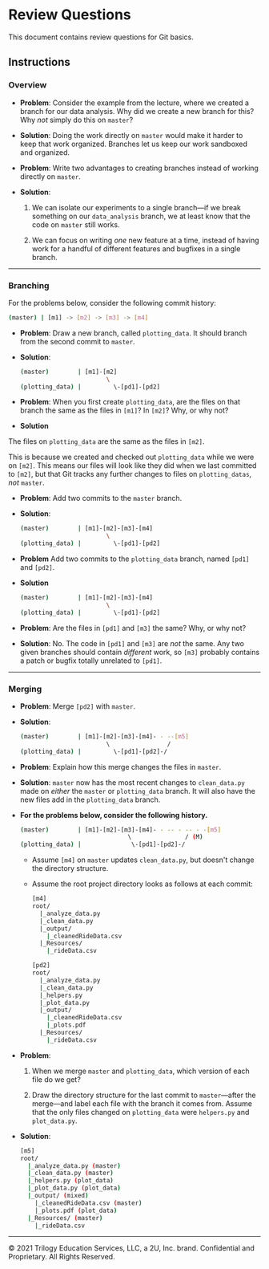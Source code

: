 # Review Questions

This document contains review questions for Git basics.

## Instructions

### Overview

* **Problem**: Consider the example from the lecture, where we created a branch for our data analysis. Why did we create a new branch for this? Why _not_ simply do this on `master`?

* **Solution**: Doing the work directly on `master` would make it harder to keep that work organized. Branches let us keep our work sandboxed and organized.

* **Problem**: Write two advantages to creating branches instead of working directly on `master`.

* **Solution**:

  1. We can isolate our experiments to a single branch—if we break something on our `data_analysis` branch, we at least know that the code on `master` still works.

  2. We can focus on writing _one_ new feature at a time, instead of having work for a handful of different features and bugfixes in a single branch.

- - -

### Branching

For the problems below, consider the following commit history:

  ```bash
  (master) | [m1] -> [m2] -> [m3] -> [m4]
  ```

* **Problem**: Draw a new branch, called `plotting_data`. It should branch from the second commit to `master`.

* **Solution**:

  ```bash
  (master)        | [m1]-[m2]
                          \
  (plotting_data) |         \-[pd1]-[pd2]
  ```

* **Problem**: When you first create `plotting_data`, are the files on that branch the same as the files in `[m1]`? In `[m2]`? Why, or why not?

* **Solution**

The files on `plotting_data` are the same as the files in `[m2]`.

This is because we created and checked out `plotting_data` while we were on `[m2]`. This means our files will look like they did when we last committed to `[m2]`, but that Git tracks any further changes to files on `plotting_datas`, _not_ `master`.

* **Problem**: Add two commits to the `master` branch.

* **Solution**:

  ```bash
  (master)        | [m1]-[m2]-[m3]-[m4]
                          \
  (plotting_data) |         \-[pd1]-[pd2]
  ```

* **Problem** Add two commits to the `plotting_data` branch, named `[pd1]` and `[pd2]`.

* **Solution**

  ```bash
  (master)        | [m1]-[m2]-[m3]-[m4]
                          \
  (plotting_data) |         \-[pd1]-[pd2]
  ```

* **Problem**: Are the files in `[pd1]` and `[m3]` the same? Why, or why not?

* **Solution**: No. The code in `[pd1]` and `[m3]` are _not_ the same. Any two given branches should contain _different_ work, so `[m3]` probably contains a patch or bugfix totally unrelated to `[pd1]`.

- - -

### Merging

* **Problem**: Merge `[pd2]` with `master`.

* **Solution**:

  ```bash
  (master)        | [m1]-[m2]-[m3]-[m4]- - --[m5]
                          \                /
  (plotting_data) |         \-[pd1]-[pd2]-/
  ```

* **Problem**: Explain how this merge changes the files in `master`.

* **Solution**: `master` now has the most recent changes to `clean_data.py` made on _either_ the `master` or `plotting_data` branch. It will also have the new files add in the `plotting_data` branch.

* **For the problems below, consider the following history.**

  ```bash
  (master)        | [m1]-[m2]-[m3]-[m4]- - -- - -- - -[m5]
                                \               / (M)
  (plotting_data) |              \-[pd1]-[pd2]-/
  ```

  * Assume `[m4]` on `master` updates `clean_data.py`, but doesn't change the directory structure.

  * Assume the root project directory looks as follows at each commit:

    ```bash
    [m4]
    root/
      |_analyze_data.py
      |_clean_data.py
      |_output/
        |_cleanedRideData.csv
      |_Resources/
        |_rideData.csv

    [pd2]
    root/
      |_analyze_data.py
      |_clean_data.py
      |_helpers.py
      |_plot_data.py
      |_output/
        |_cleanedRideData.csv
        |_plots.pdf
      |_Resources/
        |_rideData.csv
    ```

* **Problem**:

  1. When we merge `master` and `plotting_data`, which version of each file do we get?

  2. Draw the directory structure for the last commit to `master`—after the merge—and label each file with the branch it comes from. Assume that the only files changed on `plotting_data` were `helpers.py` and `plot_data.py`.

* **Solution**:

  ```bash
  [m5]
  root/
    |_analyze_data.py (master)
    |_clean_data.py (master)
    |_helpers.py (plot_data)
    |_plot_data.py (plot_data)
    |_output/ (mixed)
      |_cleanedRideData.csv (master)
      |_plots.pdf (plot_data)
    |_Resources/ (master)
      |_rideData.csv
  ```

- - -

© 2021 Trilogy Education Services, LLC, a 2U, Inc. brand. Confidential and Proprietary. All Rights Reserved.
